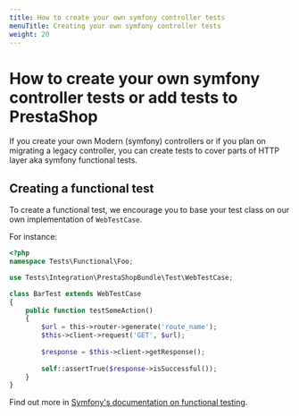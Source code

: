 ```yaml
---
title: How to create your own symfony controller tests
menuTitle: Creating your own symfony controller tests
weight: 20
---
```


# How to create your own symfony controller tests or add tests to PrestaShop

If you create your own Modern (symfony) controllers or if you plan on migrating a legacy controller, you can create
tests to cover parts of HTTP layer aka symfony functional tests.

## Creating a functional test

To create a functional test, we encourage you to base your test class on our own implementation of `WebTestCase`.

For instance:

```php
<?php
namespace Tests\Functional\Foo;

use Tests\Integration\PrestaShopBundle\Test\WebTestCase;

class BarTest extends WebTestCase
{
    public function testSomeAction()
    {
        $url = this->router->generate('route_name');
        $this->client->request('GET', $url);
        
        $response = $this->client->getResponse();
        
        self::assertTrue($response->isSuccessful());
    }
}
```

Find out more in [Symfony's documentation on functional testing](https://symfony.com/doc/3.4/testing.html#functional-tests). 

